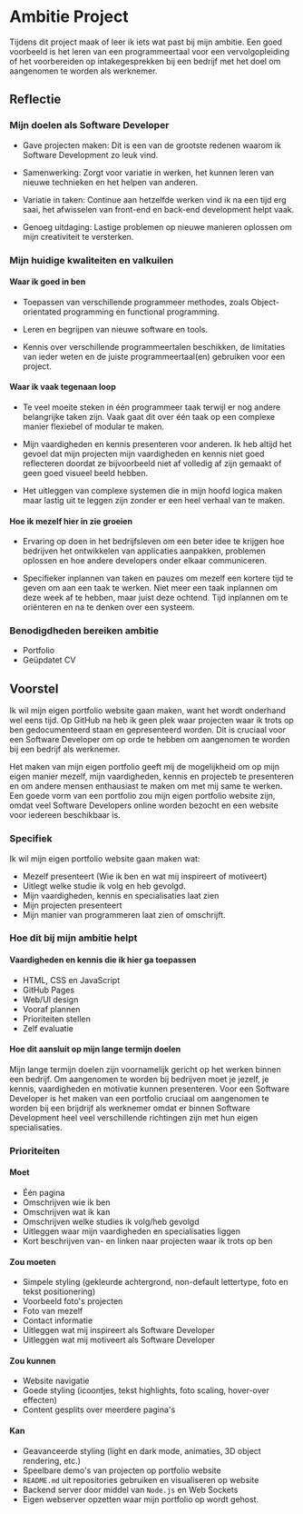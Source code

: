 # Ambitie Project
Tijdens dit project maak of leer ik iets wat past bij mijn ambitie. Een goed voorbeeld is het leren van een programmeertaal voor een vervolgopleiding of het voorbereiden op intakegesprekken bij een bedrijf met het doel om aangenomen te worden als werknemer.

## Reflectie

### Mijn doelen als Software Developer
- Gave projecten maken: Dit is een van de grootste redenen waarom ik Software Development zo leuk vind.

- Samenwerking: Zorgt voor variatie in werken, het kunnen leren van nieuwe technieken en het helpen van anderen.

- Variatie in taken: Continue aan hetzelfde werken vind ik na een tijd erg saai, het afwisselen van front-end en back-end development helpt vaak.

- Genoeg uitdaging: Lastige problemen op nieuwe manieren oplossen om mijn creativiteit te versterken.

### Mijn huidige kwaliteiten en valkuilen
#### Waar ik goed in ben
- Toepassen van verschillende programmeer methodes, zoals Object-orientated programming en functional programming.

- Leren en begrijpen van nieuwe software en tools.

- Kennis over verschillende programmeertalen beschikken, de limitaties van ieder weten en de juiste programmeertaal(en) gebruiken voor een project.

#### Waar ik vaak tegenaan loop
- Te veel moeite steken in één programmeer taak terwijl er nog andere belangrijke taken zijn. Vaak gaat dit over één taak op een complexe manier flexiebel of modular te maken.

- Mijn vaardigheden en kennis presenteren voor anderen. Ik heb altijd het gevoel dat mijn projecten mijn vaardigheden en kennis niet goed reflecteren doordat ze bijvoorbeeld niet af volledig af zijn gemaakt of geen goed visueel beeld hebben.

- Het uitleggen van complexe systemen die in mijn hoofd logica maken maar lastig uit te leggen zijn zonder er een heel verhaal van te maken.

#### Hoe ik mezelf hier in zie groeien
- Ervaring op doen in het bedrijfsleven om een beter idee te krijgen hoe bedrijven het ontwikkelen van applicaties aanpakken, problemen oplossen en hoe andere developers onder elkaar communiceren.

- Specifieker inplannen van taken en pauzes om mezelf een kortere tijd te geven om aan een taak te werken. Niet meer een taak inplannen om deze week af te hebben, maar juist deze ochtend. Tijd inplannen om te oriënteren en na te denken over een systeem.

### Benodigdheden bereiken ambitie
- Portfolio
- Geüpdatet CV

## Voorstel
Ik wil mijn eigen portfolio website gaan maken, want het wordt onderhand wel eens tijd. Op GitHub na heb ik geen plek waar projecten waar ik trots op ben gedocumenteerd staan en gepresenteerd worden. Dit is cruciaal voor een Software Developer om op orde te hebben om aangenomen te worden bij een bedrijf als werknemer.

Het maken van mijn eigen portfolio geeft mij de mogelijkheid om op mijn eigen manier mezelf, mijn vaardigheden, kennis en projecteb te presenteren en om andere mensen enthausiast te maken om met mij same te werken. Een goede vorm van een portfolio zou mijn eigen portfolio website zijn, omdat veel Software Developers online worden bezocht en een website voor iedereen beschikbaar is.

### Specifiek
Ik wil mijn eigen portfolio website gaan maken wat:
- Mezelf presenteert (Wie ik ben en wat mij inspireert of motiveert)
- Uitlegt welke studie ik volg en heb gevolgd.
- Mijn vaardigheden, kennis en specialisaties laat zien
- Mijn projecten presenteert
- Mijn manier van programmeren laat zien of omschrijft.

### Hoe dit bij mijn ambitie helpt
#### Vaardigheden en kennis die ik hier ga toepassen
- HTML, CSS en JavaScript
- GitHub Pages
- Web/UI design
- Vooraf plannen
- Prioriteiten stellen
- Zelf evaluatie

#### Hoe dit aansluit op mijn lange termijn doelen
Mijn lange termijn doelen zijn voornamelijk gericht op het werken binnen een bedrijf. Om aangenomen te worden bij bedrijven moet je jezelf, je kennis, vaardigheden en motivatie kunnen presenteren. Voor een Software Developer is het maken van een portfolio cruciaal om aangenomen te worden bij een brijdrijf als werknemer omdat er binnen Software Development heel veel verschillende richtingen zijn met hun eigen specialisaties.

### Prioriteiten
#### Moet
- Één pagina
- Omschrijven wie ik ben
- Omschrijven wat ik kan
- Omschrijven welke studies ik volg/heb gevolgd
- Uitleggen waar mijn vaardigheden en specialisaties liggen
- Kort beschrijven van- en linken naar projecten waar ik trots op ben

#### Zou moeten
- Simpele styling (gekleurde achtergrond, non-default lettertype, foto en tekst positionering)
- Voorbeeld foto's projecten
- Foto van mezelf
- Contact informatie
- Uitleggen wat mij inspireert als Software Developer
- Uitleggen wat mij motiveert als Software Developer

#### Zou kunnen
- Website navigatie
- Goede styling (icoontjes, tekst highlights, foto scaling, hover-over effecten)
- Content gesplits over meerdere pagina's

#### Kan
- Geavanceerde styling (light en dark mode, animaties, 3D object rendering, etc.)
- Speelbare demo's van projecten op portfolio website
- `README.md` uit repositories gebruiken en visualiseren op website
- Backend server door middel van `Node.js` en Web Sockets
- Eigen webserver opzetten waar mijn portfolio op wordt gehost.